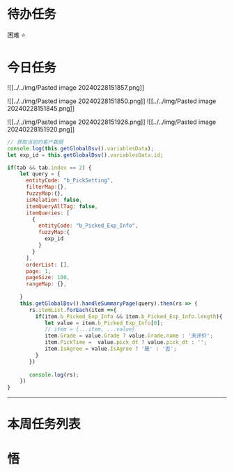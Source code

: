 # 待办任务


困难
⭐

# 今日任务
![[../../img/Pasted image 20240228151857.png]]

![[../../img/Pasted image 20240228151850.png]]
![[../../img/Pasted image 20240228151845.png]]

![[../../img/Pasted image 20240228151926.png]]
![[../../img/Pasted image 20240228151920.png]]

~~~js
// 获取当前的客户数据
console.log(this.getGlobalDsv().variablesData);
let exp_id = this.getGlobalDsv().variablesData.id;

if(tab && tab.index == 2) {
    let query = {
      entityCode: "b_PickSetting",
      filterMap:{},
      fuzzyMap:{},
      isRelation: false,
      itemQueryAllTag: false,
      itemQueries: [
        {
          entityCode: "b_Picked_Exp_Info",
          fuzzyMap:{
            exp_id
          }
        }
      ],
      orderList: [],
      page: 1,
      pageSize: 100,
      rangeMap: {},
      
    }
    this.getGlobalDsv().handleSummaryPage(query).then(rs => {
       rs.itemList.forEach(item =>{
         if(item.b_Picked_Exp_Info && item.b_Picked_Exp_Info.length){
            let value = item.b_Picked_Exp_Info[0];
            // item = {...item, ...value}
            item.Grade = value.Grade ? value.Grade.name : '未评价';
            item.PickTime =  value.pick_dt ? value.pick_dt : '';
            item.IsAgree = value.IsAgree ? '是' : '否';
         }
       })
       
       console.log(rs);
    })
}
~~~
------
# 本周任务列表



# 悟